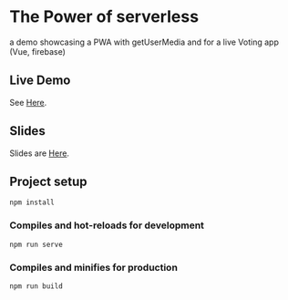 # The Power of serverless
a demo showcasing a PWA with getUserMedia and for a live Voting app (Vue, firebase)

## Live Demo
See [Here](https://misterbit.github.io/serverless-example/#/).

## Slides
Slides are [Here](https://www.dropbox.com/s/nws53wwosub9mp1/misterBIT%20-%20Serverless%20-%202019.pdf?dl=0).


## Project setup
```
npm install
```

### Compiles and hot-reloads for development
```
npm run serve
```

### Compiles and minifies for production
```
npm run build
```



